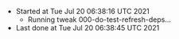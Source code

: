   - Started at Tue Jul 20 06:38:16 UTC 2021
    - Running tweak 000-do-test-refresh-deps...
  - Last done at Tue Jul 20 06:38:45 UTC 2021
